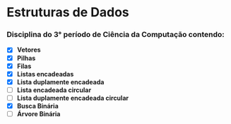 # Estruturas de Dados
### Disciplina do 3° período de Ciência da Computação contendo:
- [X] **Vetores**
- [X] **Pilhas**
- [X] **Filas**
- [X] **Listas encadeadas**
- [X] **Lista duplamente encadeada**
- [ ] **Lista encadeada circular**
- [ ] **Lista duplamente encadeada circular**
- [X] **Busca Binária**
- [ ] **Árvore Binária**